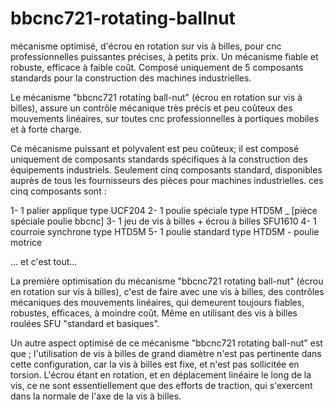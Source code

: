 # bbcnc721-rotating-ballnut
mécanisme optimisé, d'écrou en rotation sur vis à billes, pour cnc professionnelles 
puissantes précises, à petits prix. Un mécanisme fiable et robuste, efficace à faible coût. 
Composé uniquement de 5 composants standards pour la construction des machines industrielles.



Le mécanisme "bbcnc721 rotating ball-nut" (écrou en rotation sur vis à billes), 
assure un contrôle mécanique très précis et peu coûteux des mouvements linéaires, 
sur toutes cnc professionnelles à portiques mobiles et à forte charge.

Ce mécanisme puissant et polyvalent est peu coûteux; il est composé uniquement de composants 
standards spécifiques à la construction des équipements industriels.
Seulement cinq composants standard, disponibles auprès de tous les fournisseurs des pièces 
pour machines industrielles. ces cinq composants sont :

1- 1 palier applique type UCF204
2- 1 poulie spéciale type HTD5M _ [pièce spéciale poulie bbcnc]
3- 1 jeu de vis à billes + écrou à billes SFU1610
4- 1 courroie synchrone type HTD5M
5- 1 poulie standard type HTD5M - poulie motrice

... et c'est tout...

La première optimisation du mécanisme "bbcnc721 rotating ball-nut" (écrou en rotation sur vis à billes), 
c'est de faire avec une vis à billes, des contrôles mécaniques des mouvements linéaires, 
qui demeurent toujours fiables, robustes, efficaces, à moindre coût. 
Même en utilisant des vis à billes roulées SFU "standard et basiques".

Un autre aspect optimisé de ce mécanisme "bbcnc721 rotating ball-nut" est que ; 
l'utilisation de vis à billes de grand diamètre n'est pas pertinente dans cette configuration, 
car la vis à billes est fixe, et n'est pas sollicitée en torsion. L'écrou étant en rotation, 
et en déplacement linéaire le long de la vis, ce ne sont essentiellement que des efforts de traction, 
qui s'exercent dans la normale de l'axe de la vis à billes.

